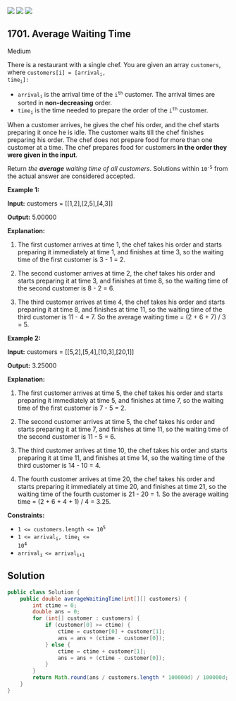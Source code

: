 [![](https://img.shields.io/github/stars/javadev/LeetCode-in-Java?label=Stars&style=flat-square)](https://github.com/javadev/LeetCode-in-Java)
[![](https://img.shields.io/github/forks/javadev/LeetCode-in-Java?label=Fork%20me%20on%20GitHub%20&style=flat-square)](https://github.com/javadev/LeetCode-in-Java/fork)
[![](https://img.shields.io/badge/-LeetCode%20in%20Kotlin-blue?style=flat-square)](https://github.com/javadev/LeetCode-in-Kotlin)

## 1701\. Average Waiting Time

Medium

There is a restaurant with a single chef. You are given an array `customers`, where <code>customers[i] = [arrival<sub>i</sub>, time<sub>i</sub>]:</code>

*   <code>arrival<sub>i</sub></code> is the arrival time of the <code>i<sup>th</sup></code> customer. The arrival times are sorted in **non-decreasing** order.
*   <code>time<sub>i</sub></code> is the time needed to prepare the order of the <code>i<sup>th</sup></code> customer.

When a customer arrives, he gives the chef his order, and the chef starts preparing it once he is idle. The customer waits till the chef finishes preparing his order. The chef does not prepare food for more than one customer at a time. The chef prepares food for customers **in the order they were given in the input**.

Return _the **average** waiting time of all customers_. Solutions within <code>10<sup>-5</sup></code> from the actual answer are considered accepted.

**Example 1:**

**Input:** customers = \[\[1,2],[2,5],[4,3]]

**Output:** 5.00000

**Explanation:**

1) The first customer arrives at time 1, the chef takes his order and starts preparing it immediately at time 1, and finishes at time 3, so the waiting time of the first customer is 3 - 1 = 2. 

2) The second customer arrives at time 2, the chef takes his order and starts preparing it at time 3, and finishes at time 8, so the waiting time of the second customer is 8 - 2 = 6. 

3) The third customer arrives at time 4, the chef takes his order and starts preparing it at time 8, and finishes at time 11, so the waiting time of the third customer is 11 - 4 = 7. So the average waiting time = (2 + 6 + 7) / 3 = 5.

**Example 2:**

**Input:** customers = \[\[5,2],[5,4],[10,3],[20,1]]

**Output:** 3.25000

**Explanation:** 

1) The first customer arrives at time 5, the chef takes his order and starts preparing it immediately at time 5, and finishes at time 7, so the waiting time of the first customer is 7 - 5 = 2. 

2) The second customer arrives at time 5, the chef takes his order and starts preparing it at time 7, and finishes at time 11, so the waiting time of the second customer is 11 - 5 = 6. 

3) The third customer arrives at time 10, the chef takes his order and starts preparing it at time 11, and finishes at time 14, so the waiting time of the third customer is 14 - 10 = 4. 

4) The fourth customer arrives at time 20, the chef takes his order and starts preparing it immediately at time 20, and finishes at time 21, so the waiting time of the fourth customer is 21 - 20 = 1. So the average waiting time = (2 + 6 + 4 + 1) / 4 = 3.25.

**Constraints:**

*   <code>1 <= customers.length <= 10<sup>5</sup></code>
*   <code>1 <= arrival<sub>i</sub>, time<sub>i</sub> <= 10<sup>4</sup></code>
*   <code>arrival<sub>i </sub><= arrival<sub>i+1</sub></code>

## Solution

```java
public class Solution {
    public double averageWaitingTime(int[][] customers) {
        int ctime = 0;
        double ans = 0;
        for (int[] customer : customers) {
            if (customer[0] >= ctime) {
                ctime = customer[0] + customer[1];
                ans = ans + (ctime - customer[0]);
            } else {
                ctime = ctime + customer[1];
                ans = ans + (ctime - customer[0]);
            }
        }
        return Math.round(ans / customers.length * 100000d) / 100000d;
    }
}
```